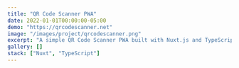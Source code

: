 ```yaml
---
title: "QR Code Scanner PWA"
date: 2022-01-01T00:00:00-05:00
demo: "https://qrcodescanner.net"
image: "/images/project/qrcodescanner.png"
excerpt: "A simple QR Code Scanner PWA built with Nuxt.js and TypeScript."
gallery: []
stack: ["Nuxt", "TypeScript"]
---
```


